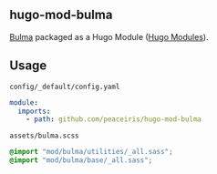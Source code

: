 ## hugo-mod-bulma

[Bulma] packaged as a Hugo Module ([Hugo Modules]).

[Bulma]: https://bulma.io/
[Hugo Modules]: https://gohugo.io/hugo-modules/


## Usage

`config/_default/config.yaml`

```yaml
module:
  imports:
    - path: github.com/peaceiris/hugo-mod-bulma
```

`assets/bulma.scss`

```scss
@import "mod/bulma/utilities/_all.sass";
@import "mod/bulma/base/_all.sass";
```
